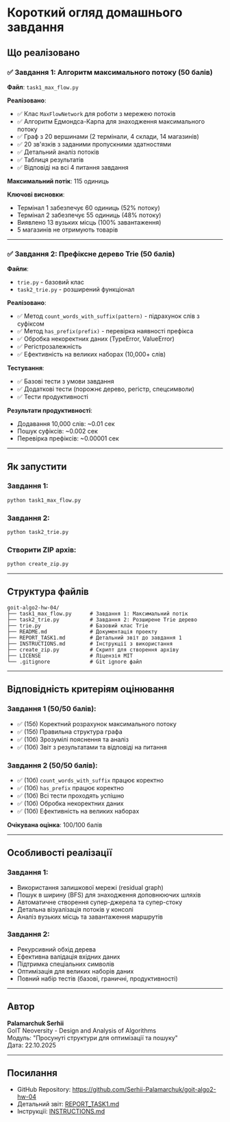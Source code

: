 # Короткий огляд домашнього завдання

## Що реалізовано

### ✅ Завдання 1: Алгоритм максимального потоку (50 балів)

**Файл**: `task1_max_flow.py`

**Реалізовано**:

- ✅ Клас `MaxFlowNetwork` для роботи з мережею потоків
- ✅ Алгоритм Едмондса-Карпа для знаходження максимального потоку
- ✅ Граф з 20 вершинами (2 термінали, 4 склади, 14 магазинів)
- ✅ 20 зв'язків з заданими пропускними здатностями
- ✅ Детальний аналіз потоків
- ✅ Таблиця результатів
- ✅ Відповіді на всі 4 питання завдання

**Максимальний потік**: 115 одиниць

**Ключові висновки**:

- Термінал 1 забезпечує 60 одиниць (52% потоку)
- Термінал 2 забезпечує 55 одиниць (48% потоку)
- Виявлено 13 вузьких місць (100% завантаження)
- 5 магазинів не отримують товарів

---

### ✅ Завдання 2: Префіксне дерево Trie (50 балів)

**Файли**:

- `trie.py` - базовий клас
- `task2_trie.py` - розширений функціонал

**Реалізовано**:

- ✅ Метод `count_words_with_suffix(pattern)` - підрахунок слів з суфіксом
- ✅ Метод `has_prefix(prefix)` - перевірка наявності префікса
- ✅ Обробка некоректних даних (TypeError, ValueError)
- ✅ Регістрозалежність
- ✅ Ефективність на великих наборах (10,000+ слів)

**Тестування**:

- ✅ Базові тести з умови завдання
- ✅ Додаткові тести (порожнє дерево, регістр, спецсимволи)
- ✅ Тести продуктивності

**Результати продуктивності**:

- Додавання 10,000 слів: ~0.01 сек
- Пошук суфіксів: ~0.002 сек
- Перевірка префіксів: ~0.00001 сек

---

## Як запустити

### Завдання 1:

```bash
python task1_max_flow.py
```

### Завдання 2:

```bash
python task2_trie.py
```

### Створити ZIP архів:

```bash
python create_zip.py
```

---

## Структура файлів

```
goit-algo2-hw-04/
├── task1_max_flow.py      # Завдання 1: Максимальний потік
├── task2_trie.py          # Завдання 2: Розширене Trie дерево
├── trie.py                # Базовий клас Trie
├── README.md              # Документація проекту
├── REPORT_TASK1.md        # Детальний звіт до завдання 1
├── INSTRUCTIONS.md        # Інструкції з використання
├── create_zip.py          # Скрипт для створення архіву
├── LICENSE                # Ліцензія MIT
└── .gitignore             # Git ignore файл
```

---

## Відповідність критеріям оцінювання

### Завдання 1 (50/50 балів):

- ✅ (15б) Коректний розрахунок максимального потоку
- ✅ (15б) Правильна структура графа
- ✅ (10б) Зрозумілі пояснення та аналіз
- ✅ (10б) Звіт з результатами та відповіді на питання

### Завдання 2 (50/50 балів):

- ✅ (10б) `count_words_with_suffix` працює коректно
- ✅ (10б) `has_prefix` працює коректно
- ✅ (10б) Всі тести проходять успішно
- ✅ (10б) Обробка некоректних даних
- ✅ (10б) Ефективність на великих наборах

**Очікувана оцінка**: 100/100 балів

---

## Особливості реалізації

### Завдання 1:

- Використання залишкової мережі (residual graph)
- Пошук в ширину (BFS) для знаходження доповнюючих шляхів
- Автоматичне створення супер-джерела та супер-стоку
- Детальна візуалізація потоків у консолі
- Аналіз вузьких місць та завантаження маршрутів

### Завдання 2:

- Рекурсивний обхід дерева
- Ефективна валідація вхідних даних
- Підтримка спеціальних символів
- Оптимізація для великих наборів даних
- Повний набір тестів (базові, граничні, продуктивності)

---

## Автор

**Palamarchuk Serhii**  
GoIT Neoversity - Design and Analysis of Algorithms  
Модуль: "Просунуті структури для оптимізації та пошуку"  
Дата: 22.10.2025

---

## Посилання

- GitHub Repository: https://github.com/Serhii-Palamarchuk/goit-algo2-hw-04
- Детальний звіт: [REPORT_TASK1.md](REPORT_TASK1.md)
- Інструкції: [INSTRUCTIONS.md](INSTRUCTIONS.md)
